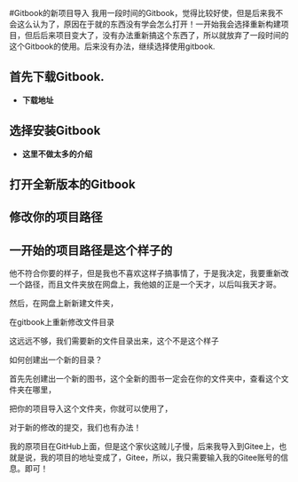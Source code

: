 #Gitbook的新项目导入
我用一段时间的Gitbook，觉得比较好使，但是后来我不会这么认为了，原因在于就的东西没有学会怎么打开！一开始我会选择重新构建项目，但后后来项目变大了，没有办法重新搞这个东西了，所以就放弃了一段时间的这个Gitbook的使用。后来没有办法，继续选择使用gitbook.
## 首先下载Gitbook.
* **下载地址[](https://legacy.gitbook.com/editor)**

## 选择安装Gitbook
* **这里不做太多的介绍**

## 打开全新版本的Gitbook

## 修改你的项目路径

## 一开始的项目路径是这个样子的


他不符合你要的样子，但是我也不喜欢这样子搞事情了，于是我决定，我要重新改一个路径，而且文件夹放在网盘上，我他娘的正是一个天才，以后叫我天才哥。

然后，在网盘上新新建文件夹，

在gitbook上重新修改文件目录

这远远不够，我们需要新的文件目录出来，这个不是这个样子

如何创建出一个新的目录？

首先先创建出一个新的图书，这个全新的图书一定会在你的文件夹中，查看这个文件夹在哪里，

把你的项目导入这个文件夹，你就可以使用了，

对于新的修改的提交，我们也有办法！

我的原项目在GitHub上面，但是这个家伙这贼儿子慢，后来我导入到Gitee上，也就是说，我的项目的地址变成了，Gitee，所以，我只需要输入我的Gitee账号的信息。即可！

